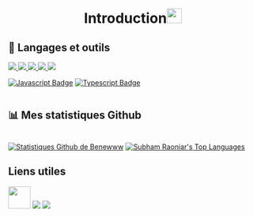 <h1 align="center">Introduction<img src="https://raw.githubusercontent.com/MartinHeinz/MartinHeinz/master/wave.gif" width="30px"></h1>

## 🚀 Langages et outils

<p align="left"> 
    <a href="https://developer.mozilla.org/en-US/docs/Web/JavaScript" target="_blank"> <img src="https://img.icons8.com/color/48/000000/javascript.png"/> </a>
    <a href="https://www.w3.org/html/" target="_blank"> <img src="https://img.icons8.com/color/48/000000/html-5.png"/> </a> 
    <a href="https://www.w3schools.com/css/" target="_blank"> <img src="https://img.icons8.com/color/48/000000/css3.png"/> </a> 
    <a href="https://www.python.org" target="_blank"> <img src="https://img.icons8.com/color/48/000000/python.png"/> </a> 
    <a style="padding-right:8px;" href="https://www.mysql.com/" target="_blank"> <img src="https://img.icons8.com/fluent/50/000000/mysql-logo.png"/> </a>
</p>

[![Javascript Badge](https://img.shields.io/badge/-Javascript-F0DB4F?style=for-the-badge&labelColor=black&logo=javascript&logoColor=F0DB4F)](#) [![Typescript Badge](https://img.shields.io/badge/-Typescript-007acc?style=for-the-badge&labelColor=black&logo=typescript&logoColor=007acc)](#)
<br/>

<p align="center">
    <a href="https://github.com/SubhamRaoniar28/github-readme-streak-stats">
        <img title="🔥 Obtenez des statistiques de séquences pour votre profil sur git.io/streak-stats" alt="" src="https://github-readme-streak-stats.herokuapp.com/?user=Benewww&theme=black-ice&hide_border=true&stroke=0000&background=060A0CD0"/>
    </a>
</p>

## 📊 Mes statistiques Github

  <br/>
    <a href="https://github.com/Benewww/github-readme-stats"><img alt="Statistiques Github de Benewww" src="https://github-readme-stats.vercel.app/api?username=Benewww&show_icons=true&count_private=true&theme=react&hide_border=true&bg_color=0D1117"/></a>
  <a href="https://github.com/Benewww/github-readme-stats"><img alt="Subham Raoniar's Top Languages" src="https://github-readme-stats.vercel.app/api/top-langs/?username=Benewww&langs_count=8&layout=compact&theme=tokyonight&hide_border=true&bg_color=0D1117&title_color=00ff00&text_color=ffffff&bar_color=007bff" /></a>
  <br/>

## Liens utiles
<p align="left">

<a href = "https://discord.gg/XuGRzbcvFH"><img src="https://upload.wikimedia.org/wikipedia/fr/8/80/Logo_Discord_2015.png" width="45"/></a>
<a href = "https://www.youtube.com/@Benewww"><img src="https://img.icons8.com/color/48/000000/youtube-play.png"/></a>
<a href = "https://benewww.store"><img src="https://img.icons8.com/?size=40&id=63807&format=png&color=000000"/></a>

</p>
